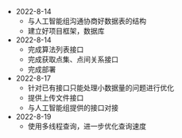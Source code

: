 * 2022-8-14
  * 与人工智能组沟通协商好数据表的结构
  * 建立好项目框架，数据库
* 2022-8-14
  * 完成算法列表接口
  * 完成获取点集、点间关系接口
  * 完成部署
* 2022-8-17
  * 针对已有接口只能处理小数据量的问题进行优化
  * 提供上传文件接口
  * 与人工智能组提供的接口对接
* 2022-8-19
  * 使用多线程查询，进一步优化查询速度

